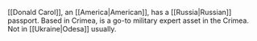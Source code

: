 [[Donald Carol]], an [[America|American]], has a [[Russia|Russian]] passport. Based in Crimea, is a go-to military expert asset in the Crimea. Not in [[Ukraine|Odesa]] usually.
